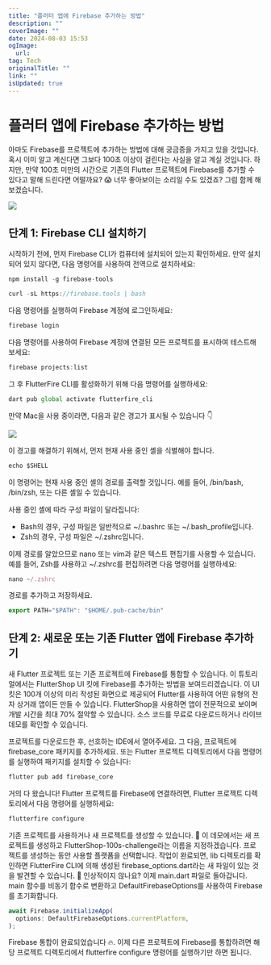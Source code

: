 ```yaml
---
title: "플러터 앱에 Firebase 추가하는 방법"
description: ""
coverImage: ""
date: 2024-08-03 15:53
ogImage: 
  url: 
tag: Tech
originalTitle: ""
link: ""
isUpdated: true
---
```






# 플러터 앱에 Firebase 추가하는 방법

아마도 Firebase를 프로젝트에 추가하는 방법에 대해 궁금증을 가지고 있을 것입니다. 혹시 이미 알고 계신다면 그보다 100초 이상이 걸린다는 사실을 알고 계실 것입니다. 하지만, 만약 100초 미만의 시간으로 기존의 Flutter 프로젝트에 Firebase를 추가할 수 있다고 말해 드린다면 어떨까요? 😱 너무 좋아보이는 소리일 수도 있겠죠? 그럼 함께 해보겠습니다.

<img src="/assets/img/Add-Firebase-into-Your-Flutter-App-—-Within-100-Seconds_0.png" />

<div class="content-ad"></div>

## 단계 1: Firebase CLI 설치하기

시작하기 전에, 먼저 Firebase CLI가 컴퓨터에 설치되어 있는지 확인하세요. 만약 설치되어 있지 않다면, 다음 명령어를 사용하여 전역으로 설치하세요:

```js
npm install -g firebase-tools
```

```js
curl -sL https://firebase.tools | bash
```

<div class="content-ad"></div>

다음 명령어를 실행하여 Firebase 계정에 로그인하세요:

```js
firebase login
```

다음 명령어를 사용하여 Firebase 계정에 연결된 모든 프로젝트를 표시하여 테스트해보세요:

<div class="content-ad"></div>

```js
firebase projects:list
```

그 후 FlutterFire CLI를 활성화하기 위해 다음 명령어를 실행하세요:

```js
dart pub global activate flutterfire_cli
```

만약 Mac을 사용 중이라면, 다음과 같은 경고가 표시될 수 있습니다 👇

<img src="/assets/img/Add-Firebase-into-Your-Flutter-App-—-Within-100-Seconds_1.png" />

이 경고를 해결하기 위해서, 먼저 현재 사용 중인 셸을 식별해야 합니다.

<div class="content-ad"></div>

```js
echo $SHELL
```

이 명령어는 현재 사용 중인 셸의 경로를 출력할 것입니다. 예를 들어, /bin/bash, /bin/zsh, 또는 다른 셸일 수 있습니다.

사용 중인 셸에 따라 구성 파일이 달라집니다:

- Bash의 경우, 구성 파일은 일반적으로 ~/.bashrc 또는 ~/.bash_profile입니다.
- Zsh의 경우, 구성 파일은 ~/.zshrc입니다.

<div class="content-ad"></div>

이제 경로를 알았으므로 nano 또는 vim과 같은 텍스트 편집기를 사용할 수 있습니다. 예를 들어, Zsh를 사용하고 ~/.zshrc를 편집하려면 다음 명령어를 실행하세요:

<div class="content-ad"></div>

```js
nano ~/.zshrc
```

경로를 추가하고 저장하세요.

```js
export PATH="$PATH": "$HOME/.pub-cache/bin"
```

<div class="content-ad"></div>

## 단계 2: 새로운 또는 기존 Flutter 앱에 Firebase 추가하기

새 Flutter 프로젝트 또는 기존 프로젝트에 Firebase를 통합할 수 있습니다. 이 튜토리얼에서는 FlutterShop UI 킷에 Firebase를 추가하는 방법을 보여드리겠습니다. 이 UI 킷은 100개 이상의 미리 작성된 화면으로 제공되어 Flutter를 사용하여 어떤 유형의 전자 상거래 앱이든 만들 수 있습니다. FlutterShop을 사용하면 앱이 전문적으로 보이며 개발 시간을 최대 70% 절약할 수 있습니다. 소스 코드를 무료로 다운로드하거나 라이브 데모를 확인할 수 있습니다.

프로젝트를 다운로드한 후, 선호하는 IDE에서 열어주세요. 그 다음, 프로젝트에 firebase_core 패키지를 추가하세요. 또는 Flutter 프로젝트 디렉토리에서 다음 명령어를 실행하여 패키지를 설치할 수 있습니다:

```js
flutter pub add firebase_core
```

거의 다 왔습니다! Flutter 프로젝트를 Firebase에 연결하려면, Flutter 프로젝트 디렉토리에서 다음 명령어를 실행하세요:

```js
flutterfire configure
```

<div class="content-ad"></div>

기존 프로젝트를 사용하거나 새 프로젝트를 생성할 수 있습니다. 🔄 이 데모에서는 새 프로젝트를 생성하고 FlutterShop-100s-challenge라는 이름을 지정하겠습니다. 프로젝트를 생성하는 동안 사용할 플랫폼을 선택합니다. 작업이 완료되면, lib 디렉토리를 확인하면 FlutterFire CLI에 의해 생성된 firebase_options.dart라는 새 파일이 있는 것을 발견할 수 있습니다. 📂 인상적이지 않나요? 이제 main.dart 파일로 돌아갑니다. main 함수를 비동기 함수로 변환하고 DefaultFirebaseOptions를 사용하여 Firebase를 초기화합니다.

```js
await Firebase.initializeApp(
  options: DefaultFirebaseOptions.currentPlatform,
);
```

Firebase 통합이 완료되었습니다 🔥. 이제 다른 프로젝트에 Firebase를 통합하려면 해당 프로젝트 디렉토리에서 flutterfire configure 명령어를 실행하기만 하면 됩니다.
